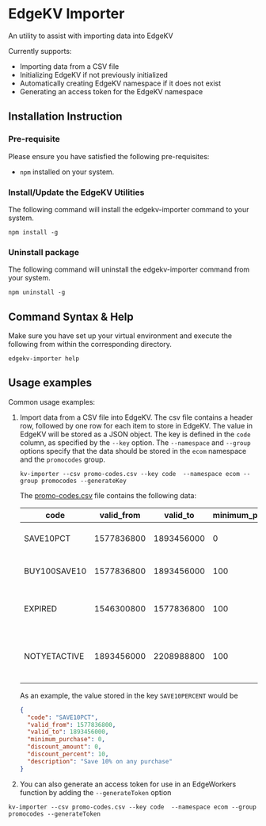 # EdgeKV Importer
An utility to assist with importing data into EdgeKV

Currently supports:
* Importing data from a CSV file
* Initializing EdgeKV if not previously initialized
* Automatically creating EdgeKV namespace if it does not exist
* Generating an access token for the EdgeKV namespace

## Installation Instruction

### Pre-requisite
Please ensure you have satisfied the following pre-requisites:
* `npm` installed on your system.

### Install/Update the EdgeKV Utilities
The following command will install the edgekv-importer command to your system.

```shell
npm install -g
```

### Uninstall package
The following command will uninstall the edgekv-importer command from your system.

```shell
npm uninstall -g
```



## Command Syntax & Help
Make sure you have set up your virtual environment and execute the following from within the corresponding directory.
```shell
edgekv-importer help
```

## Usage examples

Common usage examples:

1. Import data from a CSV file into EdgeKV.  The csv file contains a header row, followed by one row for each item to store in EdgeKV.  The value in EdgeKV will be stored as a JSON object.  The key is defined in the `code` column, as specified by the `--key` option.  The `--namespace` and `--group` options specify that the data should be stored in the `ecom` namespace and the `promocodes` group.
    ```shell
    kv-importer --csv promo-codes.csv --key code  --namespace ecom --group promocodes --generateKey
    ```


    The [promo-codes.csv](promo-codes.csv) file contains the following data:

    code         | valid_from | valid_to   | minimum_purchase | discount_amount | discount_percent | description
    -------------|------------|------------|------------------|-----------------|------------------|-----------
    SAVE10PCT    | 1577836800 | 1893456000 | 0                | 0               | 10               | Save 10% on any purchase
    BUY100SAVE10 | 1577836800 | 1893456000 | 100              | 10              | 0                | Save $10 off a $100 purchase
    EXPIRED      | 1546300800 | 1577836800 | 100              | 10              | 0                | Example of an expired promo code
    NOTYETACTIVE | 1893456000 | 2208988800 | 100              | 10              | 0                | Example of a promo code which is not yet active

    As an example, the value stored in the key `SAVE10PERCENT` would be

    ```json
    {
      "code": "SAVE10PCT",
      "valid_from": 1577836800,
      "valid_to": 1893456000,
      "minimum_purchase": 0,
      "discount_amount": 0,
      "discount_percent": 10,
      "description": "Save 10% on any purchase"
    }
    ```

2. You can also generate an access token for use in an EdgeWorkers function by adding the `--generateToken` option

  ```shell
  kv-importer --csv promo-codes.csv --key code  --namespace ecom --group promocodes --generateToken
  ```
